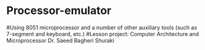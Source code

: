 # Processor-emulator
#Using 8051 microprocessor and a number of other auxiliary tools (such as 7-segment and keyboard, etc.)
#Lesson project: Computer Architecture and Microprocessor
Dr. Saeed Bagheri Shuraki
